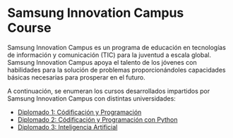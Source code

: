 # Samsung Innovation Campus Course

Samsung Innovation Campus es un programa de educación en tecnologías de información y comunicación (TIC) para la juventud a escala global. Samsung Innovation Campus apoya el talento de los jóvenes con habilidades para la solución de problemas proporcionándoles capacidades básicas necesarias para prosperar en el futuro.

A continuación, se enumeran los cursos desarrollados impartidos por Samsung Innovation Campus con distintas universidades:

<ul dir="auto">
  <li><a href="https://github.com/shimadasoftware/samsung-innovation-campus-course/blob/main/Diplomado%201/README.md">Diplomado 1: Códificación y Programación</a></li>
  <li><a href="https://github.com/shimadasoftware/samsung-innovation-campus-course/blob/main/Diplomado%202/README.md">Diplomado 2: Códificación y Programación con Python</a></li>
  <li><a href="https://github.com/shimadasoftware/samsung-innovation-campus-course/blob/main/Diplomado%203/README.md">Diplomado 3: Inteligencia Artificial</a></li>
 </ul>
